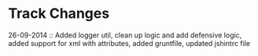 Track Changes
====

26-09-2014 :: Added logger util, clean up logic and add defensive logic, added support for xml with attributes,
                added gruntfile, updated jshintrc file